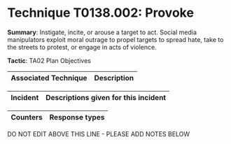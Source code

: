 # Technique T0138.002: Provoke

**Summary**: Instigate, incite, or arouse a target to act. Social media manipulators exploit moral outrage to propel targets to spread hate, take to the streets to protest, or engage in acts of violence.  

**Tactic**: TA02 Plan Objectives


| Associated Technique | Description |
| --------- | ------------------------- |



| Incident | Descriptions given for this incident |
| -------- | -------------------- |



| Counters | Response types |
| -------- | -------------- |


DO NOT EDIT ABOVE THIS LINE - PLEASE ADD NOTES BELOW